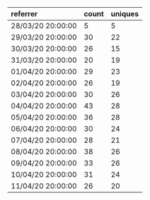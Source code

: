 | referrer          | count | uniques |
| :---------------- | :---- | :------ |
| 28/03/20 20:00:00 | 5     | 5       |
| 29/03/20 20:00:00 | 30    | 22      |
| 30/03/20 20:00:00 | 26    | 15      |
| 31/03/20 20:00:00 | 20    | 19      |
| 01/04/20 20:00:00 | 29    | 23      |
| 02/04/20 20:00:00 | 26    | 19      |
| 03/04/20 20:00:00 | 30    | 26      |
| 04/04/20 20:00:00 | 43    | 28      |
| 05/04/20 20:00:00 | 36    | 28      |
| 06/04/20 20:00:00 | 30    | 24      |
| 07/04/20 20:00:00 | 28    | 21      |
| 08/04/20 20:00:00 | 38    | 26      |
| 09/04/20 20:00:00 | 33    | 26      |
| 10/04/20 20:00:00 | 31    | 24      |
| 11/04/20 20:00:00 | 26    | 20      |